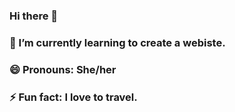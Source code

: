 ### Hi there 👋
### 🌱 I’m currently learning to create a webiste.
### 😄 Pronouns: She/her
### ⚡ Fun fact: I love to travel.

<!--

- 🌱 I’m currently learning to create a webiste.
## 😄 Pronouns: She/her
## ⚡ Fun fact: I love to travel.
-->
